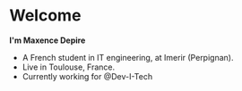 # **Welcome**

**I'm Maxence Depire**
- A French student in IT engineering, at Imerir (Perpignan).
- Live in Toulouse, France.
- Currently working for @Dev-I-Tech
